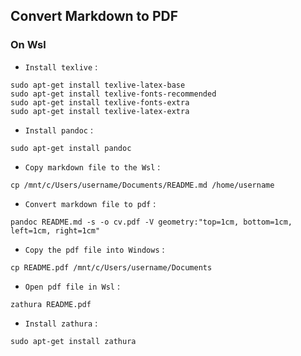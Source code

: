 ## Convert Markdown to PDF
### On Wsl
- `Install texlive` :
```shell
sudo apt-get install texlive-latex-base
sudo apt-get install texlive-fonts-recommended
sudo apt-get install texlive-fonts-extra
sudo apt-get install texlive-latex-extra
````
- `Install pandoc` :
```shell
sudo apt-get install pandoc
```

- `Copy markdown file to the Wsl` :
```shell
cp /mnt/c/Users/username/Documents/README.md /home/username
```
- `Convert markdown file to pdf` :
```shell
pandoc README.md -s -o cv.pdf -V geometry:"top=1cm, bottom=1cm, left=1cm, right=1cm"
```
- `Copy the pdf file into Windows` :
```shell
cp README.pdf /mnt/c/Users/username/Documents
```
- `Open pdf file in Wsl` :
```shell
zathura README.pdf
```
- `Install zathura` :
```shell
sudo apt-get install zathura
```


